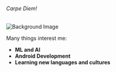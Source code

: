 ###### Carpe Diem!
![Background Image](https://cdn.vox-cdn.com/uploads/chorus_asset/file/19167110/DigiTale_v2_Landscape.0.png)

Many things interest me:
- **ML and AI**
- **Android Development**
- **Learning new languages and cultures**





